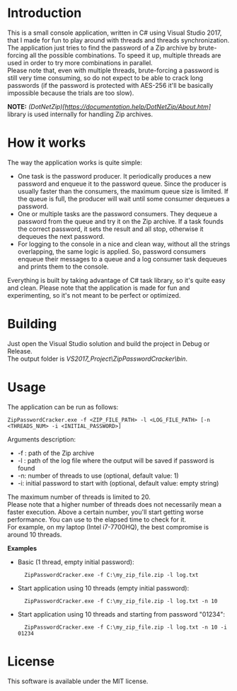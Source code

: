 # Introduction

This is a small console application, written in C# using Visual Studio 2017, that I made for fun to play around with threads and threads synchronization.\
The application just tries to find the password of a Zip archive by brute-forcing all the possible combinations. To speed it up, multiple threads are used in order to try more combinations in parallel.\
Please note that, even with multiple threads, brute-forcing a password is still very time consuming, so do not expect to be able to crack long passwords (if the password is protected with AES-256 it'll be basically impossible because the trials are too slow).

**NOTE:** *(DotNetZip)[https://documentation.help/DotNetZip/About.htm]* library is used internally for handling Zip archives.

# How it works

The way the application works is quite simple:
- One task is the password producer. It periodically produces a new password and enqueue it to the password queue. Since the producer is usually faster than the consumers, the maximum queue size is limited. If the queue is full, the producer will wait until some consumer dequeues a password.
- One or multiple tasks are the password consumers. They dequeue a password from the queue and try it on the Zip archive. If a task founds the correct password, it sets the result and all stop, otherwise it dequeues the next password.
- For logging to the console in a nice and clean way, without all the strings overlapping, the same logic is applied. So, password consumers enqueue their messages to a queue and a log consumer task dequeues and prints them to the console.

Everything is built by taking advantage of C# task library, so it's quite easy and clean.
Please note that the application is made for fun and experimenting, so it's not meant to be perfect or optimized.

# Building

Just open the Visual Studio solution and build the project in Debug or Release.\
The output folder is *VS2017_Project\ZipPasswordCracker\bin*.

# Usage

The application can be run as follows:

    ZipPasswordCracker.exe -f <ZIP_FILE_PATH> -l <LOG_FILE_PATH> [-n <THREADS_NUM> -i <INITIAL_PASSWORD>]

Arguments description:
- -f : path of the Zip archive
- -l : path of the log file where the output will be saved if password is found
- -n: number of threads to use (optional, default value: 1)
- -i: initial password to start with (optional, default value: empty string)

The maximum number of threads is limited to 20.\
Please note that a higher number of threads does not necessarily mean a faster execution. Above a certain number, you'll start getting worse performance. You can use to the elapsed time to check for it.\
For example, on my laptop (Intel i7-7700HQ), the best compromise is around 10 threads.

**Examples**

- Basic (1 thread, empty initial password):

        ZipPasswordCracker.exe -f C:\my_zip_file.zip -l log.txt

- Start application using 10 threads (empty initial password):

        ZipPasswordCracker.exe -f C:\my_zip_file.zip -l log.txt -n 10

- Start application using 10 threads and starting from password "01234":

        ZipPasswordCracker.exe -f C:\my_zip_file.zip -l log.txt -n 10 -i 01234

# License

This software is available under the MIT license.
